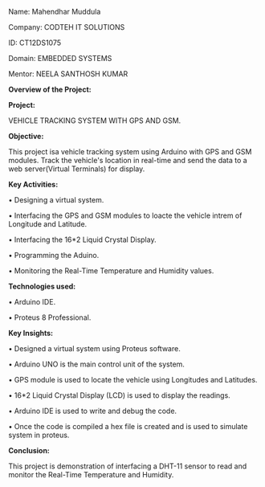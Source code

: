 Name:  Mahendhar Muddula

Company: CODTEH IT SOLUTIONS

ID: CT12DS1075

Domain: EMBEDDED SYSTEMS

Mentor: NEELA SANTHOSH KUMAR 


**Overview of the Project:**

**Project:**

VEHICLE TRACKING SYSTEM WITH GPS AND GSM.

**Objective:**

This project isa vehicle tracking system using Arduino with GPS and GSM modules. Track the vehicle's location in real-time and send the data to a web server(Virtual Terminals) for display.
 
**Key Activities:**

•	Designing a virtual system.

•	Interfacing the GPS and GSM modules to loacte the vehicle intrem of Longitude and Latitude.

•	Interfacing the 16*2 Liquid Crystal Display.

•	Programming the Aduino.

•	Monitoring the Real-Time Temperature and Humidity values.


**Technologies used:**

•	Arduino IDE.

•	Proteus 8 Professional.


**Key Insights:**

•	Designed a virtual system using Proteus software.

•	Arduino UNO is the main control unit of the system.

•	GPS module is used to locate the vehicle using Longitudes and Latitudes.

•	16*2 Liquid Crystal Display (LCD) is used to display the readings.

•	Arduino IDE is used to write and debug the code.

•	Once the code is compiled a hex file is created and is used to simulate system in proteus.

**Conclusion:**

This project is demonstration of interfacing a DHT-11 sensor to read and monitor the Real-Time Temperature and Humidity.

